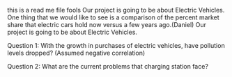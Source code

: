 this is a read me file fools
Our project is going to be about Electric Vehicles.
One thing that we would like to see is a comparison of the percent market share that electric cars hold now versus a few years ago.(Daniel)
Our project is going to be about Electric Vehicles. 

Question 1: With the growth in purchases of electric vehicles, have pollution levels dropped? (Assumed negative correlation)

Question 2: What are the current problems that charging station face? 